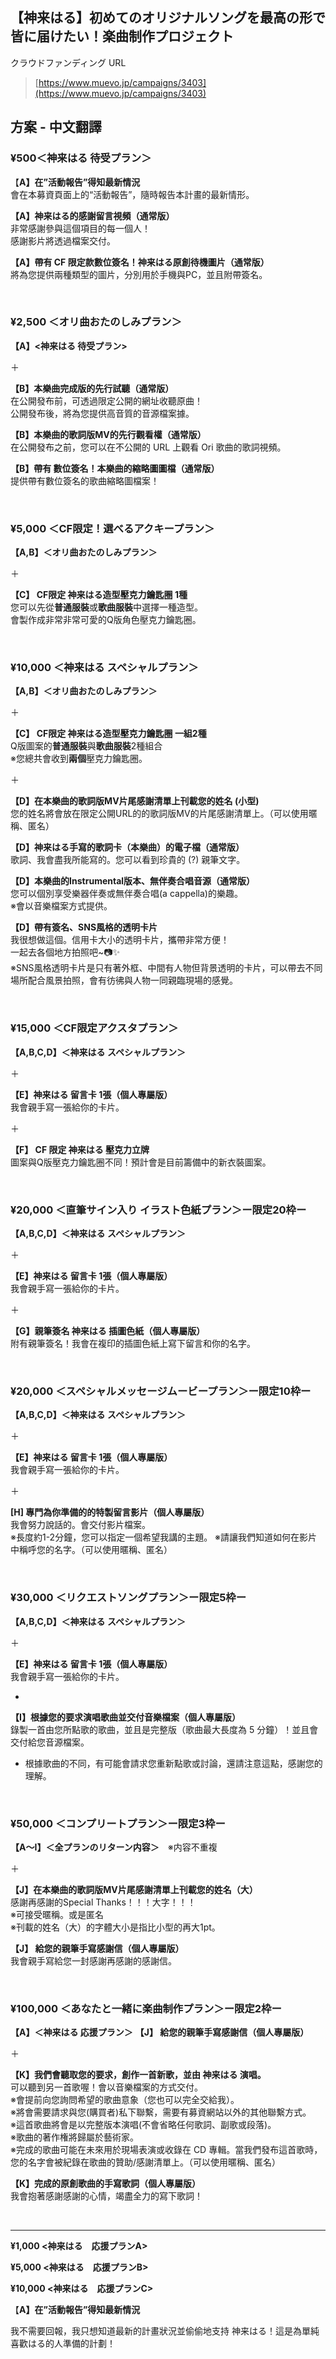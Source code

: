 ## 【神来はる】初めてのオリジナルソングを最高の形で皆に届けたい！楽曲制作プロジェクト  
クラウドファンディング URL  
> [https://www.muevo.jp/campaigns/3403](https://www.muevo.jp/campaigns/3403)

## 方案 - 中文翻譯  

### **¥500＜神来はる 待受プラン＞**  
  
【**A】在”活動報告”得知最新情況**    
會在本募資頁面上的“活動報告”，隨時報告本計畫的最新情形。  
  
**【A】神来はる的感謝留言視頻（通常版）**    
非常感謝參與這個項目的每一個人！  
感謝影片將透過檔案交付。  

**【A】帶有 CF 限定款數位簽名！神来はる原創待機圖片（通常版）**  
將為您提供兩種類型的圖片，分別用於手機與PC，並且附帶簽名。

&nbsp;  

### **¥2,500 ＜オリ曲おたのしみプラン＞**
**【A】<神来はる 待受プラン>**

＋  

**【B】本樂曲完成版的先行試聽（通常版）**  
在公開發布前，可透過限定公開的網址收聽原曲！  
公開發布後，將為您提供高音質的音源檔案據。  

**【B】本樂曲的歌詞版MV的先行觀看權（通常版）**  
在公開發布之前，您可以在不公開的 URL 上觀看 Ori 歌曲的歌詞視頻。  

**【B】帶有 數位簽名！本樂曲的縮略圖圖檔（通常版）**  
提供帶有數位簽名的歌曲縮略圖檔案！  

&nbsp;  

### **¥5,000 ＜CF限定！選べるアクキープラン＞**
**【A,B】＜オリ曲おたのしみプラン＞**

＋  

**【C】 CF限定 神来はる造型壓克力鑰匙圈 1種**  
您可以先從**普通服裝**或**歌曲服裝**中選擇一種造型。  
會製作成非常非常可愛的Q版角色壓克力鑰匙圈。  

&nbsp;  

### **¥10,000 ＜神来はる スペシャルプラン＞**
**【A,B】＜オリ曲おたのしみプラン＞**

＋  

**【C】 CF限定 神来はる造型壓克力鑰匙圈 一組2種**  
Q版圖案的**普通服裝**與**歌曲服裝**2種組合  
※您總共會收到**兩個**壓克力鑰匙圈。  

＋  

**【D】在本樂曲的歌詞版MV片尾感謝清單上刊載您的姓名 (小型)**  
您的姓名將會放在限定公開URL的的歌詞版MV的片尾感謝清單上。（可以使用暱稱、匿名）  

**【D】神来はる手寫的歌詞卡（本樂曲）的電子檔（通常版）**  
歌詞、我會盡我所能寫的。您可以看到珍貴的 (?) 親筆文字。  

**【D】本樂曲的Instrumental版本、無伴奏合唱音源（通常版）**  
您可以個別享受樂器伴奏或無伴奏合唱(a cappella)的樂趣。  
※會以音樂檔案方式提供。  

**【D】帶有簽名、SNS風格的透明卡片**  
我很想做這個。信用卡大小的透明卡片，攜帶非常方便！  
一起去各個地方拍照吧~📷✨  
※SNS風格透明卡片是只有著外框、中間有人物但背景透明的卡片，可以帶去不同場所配合風景拍照，會有彷彿與人物一同親臨現場的感覺。  

&nbsp;  

### **¥15,000 ＜CF限定アクスタプラン＞**  
**【A,B,C,D】＜神来はる スペシャルプラン＞**  

＋  

**【E】神来はる 留言卡 1張（個人專屬版）**  
我會親手寫一張給你的卡片。  

＋  

**【F】 CF 限定 神来はる 壓克力立牌**  
圖案與Q版壓克力鑰匙圈不同！預計會是目前籌備中的新衣裝圖案。

&nbsp;  

### **¥20,000 ＜直筆サイン入り イラスト色紙プラン＞ー限定20枠ー**
**【A,B,C,D】＜神来はる スペシャルプラン＞**  

＋  

**【E】神来はる 留言卡 1張（個人專屬版）**  
我會親手寫一張給你的卡片。  

＋  

**【G】親筆簽名 神来はる 插圖色紙（個人專屬版）**  
附有親筆簽名！我會在複印的插圖色紙上寫下留言和你的名字。  

&nbsp;  

### **¥20,000 ＜スペシャルメッセージムービープラン＞ー限定10枠ー**
**【A,B,C,D】＜神来はる スペシャルプラン＞**

＋  

**【E】神来はる 留言卡 1張（個人專屬版）**  
我會親手寫一張給你的卡片。  

＋  

**[H] 專門為你準備的的特製留言影片（個人專屬版）**  
我會努力說話的。會交付影片檔案。  
※長度約1-2分鐘，您可以指定一個希望我講的主題。
※請讓我們知道如何在影片中稱呼您的名字。（可以使用暱稱、匿名）

&nbsp;  

### **¥30,000 ＜リクエストソングプラン＞ー限定5枠ー**
**【A,B,C,D】＜神来はる スペシャルプラン＞**

＋  

**【E】神来はる 留言卡 1張（個人專屬版）**  
我會親手寫一張給你的卡片。  

+

**【I】根據您的要求演唱歌曲並交付音樂檔案（個人專屬版）**  
錄製一首由您所點歌的歌曲，並且是完整版（歌曲最大長度為 5 分鐘）！並且會交付給您音源檔案。  
- 根據歌曲的不同，有可能會請求您重新點歌或討論，還請注意這點，感謝您的理解。  

&nbsp;  

### **¥50,000 ＜コンプリートプラン＞ー限定3枠ー**
**【A～I】＜全プランのリターン内容＞**　※内容不重複  

＋  

**【J】在本樂曲的歌詞版MV片尾感謝清單上刊載您的姓名（大）**  
感謝再感謝的Special Thanks！！！大字！！！  
※可接受暱稱。或是匿名  
※刊載的姓名（大）的字體大小是指比小型的再大1pt。  

**【J】 給您的親筆手寫感謝信（個人專屬版）**  
我會親手寫給您一封感謝再感謝的感謝信。  

&nbsp;  

### **¥100,000 ＜あなたと一緒に楽曲制作プラン＞ー限定2枠ー**
**【A】＜神来はる 応援プラン＞**
**【J】 給您的親筆手寫感謝信（個人專屬版）**

＋  

**【K】我們會聽取您的要求，創作一首新歌，並由 神来はる 演唱。**  
可以聽到另一首歌喔！會以音樂檔案的方式交付。  
※會提前向您詢問希望的歌曲意象（您也可以完全交給我）。  
※將會需要請求與您(購買者)私下聯繫，需要有募資網站以外的其他聯繫方式。  
※這首歌曲將會是以完整版本演唱(不會省略任何歌詞、副歌或段落)。  
※歌曲的著作権將歸屬於藝術家。  
※完成的歌曲可能在未來用於現場表演或收錄在 CD 專輯。當我們發布這首歌時，您的名字會被紀錄在歌曲的贊助/感謝清單上。（可以使用暱稱、匿名）  

**【K】完成的原創歌曲的手寫歌詞（個人專屬版）**  
我會抱著感謝感謝的心情，竭盡全力的寫下歌詞！  

&nbsp;  
***
**¥1,000  <神来はる　応援プランA>**

**¥5,000  <神来はる　応援プランB>**

**¥10,000 <神来はる　応援プランC>**

【**A】在”活動報告”得知最新情況**

我不需要回報，我只想知道最新的計畫狀況並偷偷地支持 神来はる！這是為單純喜歡はる的人準備的計劃！
